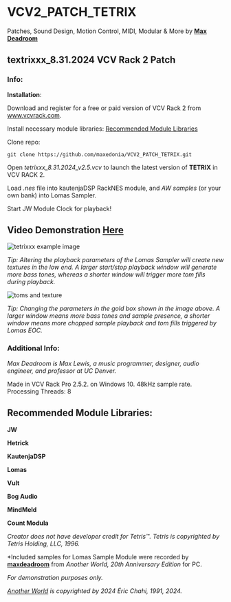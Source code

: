 # VCV2_PATCH_TETRIX
Patches, Sound Design, Motion Control, MIDI, Modular & More
by **[Max Deadroom](https://maxedonia.myportfolio.com)**

## textrixxx_8.31.2024 VCV Rack 2 Patch

### Info:

**Installation**:

Download and register for a free or paid version of VCV Rack 2 from www.vcvrack.com. 


Install necessary module libraries: [Recommended Module Libraries](https://github.com/maxedonia/VCV2_PATCH_TETRIX.git)


Clone repo:


`git clone https://github.com/maxedonia/VCV2_PATCH_TETRIX.git`


Open *tetrixxx_8.31.2024_v2.5.vcv* to launch the latest version of **TETRIX** in VCV RACK 2.


Load *.nes* file into kautenjaDSP RackNES module, and *AW samples* (or your own bank) into Lomas Sampler.



Start JW Module Clock for playback!



## Video Demonstration [Here](https://youtu.be/acnlVYxxT5I)


![tetrixxx example image](https://github.com/user-attachments/assets/b0250c32-173d-43fb-a236-9c0c02f5a525)


*Tip: Altering the playback parameters of the Lomas Sampler will create new textures in the low end. A larger start/stop playback window will generate more bass tones, whereas a shorter window will trigger more tom fills during playback.*



![toms and texture](https://github.com/user-attachments/assets/a5d03bf2-a8a6-4acf-a2d1-c303b61c637b)

*Tip: Changing the parameters in the gold box shown in the image above. A larger window means more bass tones and sample presence, a shorter window means more chopped sample playback and tom fills triggered by Lomas EOC.*



### Additional Info: 

*Max Deadroom is Max Lewis, a music programmer, designer, audio engineer, and professor at UC Denver.*

Made in VCV Rack Pro 2.5.2. on Windows 10. 48kHz sample rate. Processing Threads: 8



## **Recommended Module Libraries**:

**JW**

**Hetrick** 

**KautenjaDSP**

**Lomas**

**Vult**

**Bog Audio**

**MindMeld**

**Count Modula**



*Creator does not have developer credit for Tetris™. Tetris is copyrighted by Tetris Holding, LLC, 1996.*

*Included samples for Lomas Sample Module were recorded by **[maxdeadroom](https://maxedonia.myportfolio.com)** from *Another World, 20th Anniversary Edition* for PC. 

*For demonstration purposes only.*

*[Another World](https://www.moma.org/collection/works/162458) is copyrighted by 2024 Éric Chahi, 1991, 2024.*

